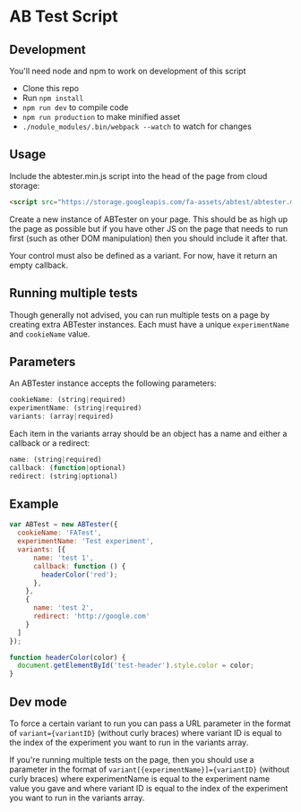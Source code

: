 # AB Test Script

## Development

You'll need node and npm to work on development of this script

* Clone this repo
* Run `npm install`
* `npm run dev` to compile code
* `npm run production` to make minified asset
* `./nodule_modules/.bin/webpack --watch` to watch for changes

## Usage

Include the abtester.min.js script into the head of the page from cloud storage:

```html
<script src="https://storage.googleapis.com/fa-assets/abtest/abtester.min.js"></script>
```

Create a new instance of ABTester on your page. This should be as high up the page as possible but if you have other JS on the page that needs to run first (such as other DOM manipulation) then you should include it after that.

Your control must also be defined as a variant. For now, have it return an empty callback.

## Running multiple tests

Though generally not advised, you can run multiple tests on a page by creating extra ABTester instances. Each must have a unique `experimentName` and `cookieName` value.

## Parameters

An ABTester instance accepts the following parameters:

```javascript
cookieName: (string|required)
experimentName: (string|required)
variants: (array|required)
```

Each item in the variants array should be an object has a name and either a callback or a redirect:

```javascript
name: (string|required)
callback: (function|optional)
redirect: (string|optional)
```

## Example

```javascript
var ABTest = new ABTester({
  cookieName: 'FATest',
  experimentName: 'Test experiment',
  variants: [{
      name: 'test 1',
      callback: function () {
        headerColor('red');
      },
    },
    {
      name: 'test 2',
      redirect: 'http://google.com'
    }
  ]
});

function headerColor(color) {
  document.getElementById('test-header').style.color = color;
}
```

## Dev mode

To force a certain variant to run you can pass a URL parameter in the format of `variant={variantID}` (without curly braces) where variant ID is equal to the index of the experiment you want to run in the variants array.

If you're running multiple tests on the page, then you should use a parameter in the format of `variant[{experimentName}]={variantID}` (without curly braces) where experimentName is equal to the experiment name value you gave and where variant ID is equal to the index of the experiment you want to run in the variants array.
